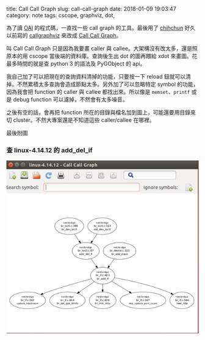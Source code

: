 title: Call Call Graph 
slug: call-call-graph
date: 2018-01-09 19:03:47
category: note
tags: cscope, graphviz, dot,

為了讀 [OAI](https://gitlab.eurecom.fr/oai/openairinterface5g) 的程式碼，一直找一些 call graph 的工具。最後用了 [chihchun](https://github.com/chihchun) 好久以前寫的 [callgraphviz](https://github.com/chihchun/callgraphviz) 來改成 [Call Call Graph](https://github.com/solomonhuang/callcallgraph)。

叫 Call Call Graph 只是因為我要畫 caller 與 callee。大架構沒有改太多，還是照原本的用 cscope 當後端的資料庫。查詢後生出 dot 的圖再餵給 xdot 來畫圖。花最多時間的就是查 python 3 的語法及 PyGObject 的 api。

我自己加了可以把現在的查詢資料清掉的功能，只要按一下 reload 鈕就可以清掉。不然累積太多查詢會造成節點太多。另外加了可以忽略特定 symbol 的功能，因為我會把 function 的 caller 與 callee 都找出來。所以像是 `memset`、`printf` 或是 debug function 可以濾掉，不然會有太多噪音。

之後有空的話，會再把 function 所在的目錄與檔名加到圖上，可能還要用目錄來切 cluster。不然大專案還是不知道這些 caller/callee 在哪裡。

最後附圖

### 查 linux-4.14.12 的 add_del_if

![add_del_if](/images/2018-01-09-linux-4.14.12-add_del_if.png "add_del_if")

